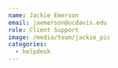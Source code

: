 ```yaml
---
name: Jackie Emerson
email: jaemerson@ucdavis.edu
role: Client Support
image: /media/team/jackie_pic
categories:
  - helpdesk
---
```

